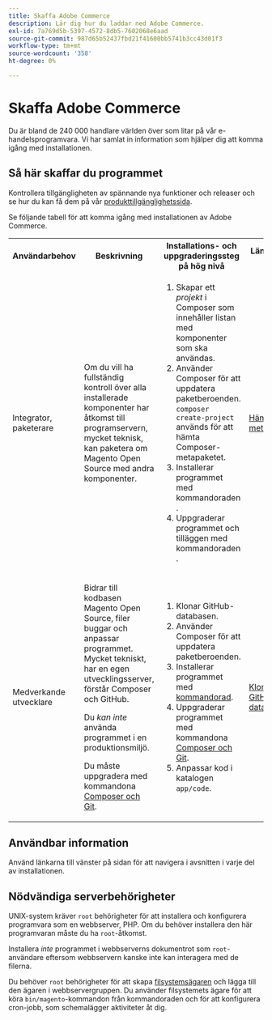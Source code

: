 ```yaml
---
title: Skaffa Adobe Commerce
description: Lär dig hur du laddar ned Adobe Commerce.
exl-id: 7a769d5b-5397-4572-8db5-7602068e6aad
source-git-commit: 987d65b52437fbd21f41600bb5741b3cc43d01f3
workflow-type: tm+mt
source-wordcount: '358'
ht-degree: 0%

---
```


# Skaffa Adobe Commerce

Du är bland de 240 000 handlare världen över som litar på vår e-handelsprogramvara. Vi har samlat in information som hjälper dig att komma igång med installationen.

## Så här skaffar du programmet

Kontrollera tillgängligheten av spännande nya funktioner och releaser och se hur du kan få dem på vår [produkttillgänglighetssida](https://experienceleague.adobe.com/sv/docs/commerce-operations/release/product-availability).

Se följande tabell för att komma igång med installationen av Adobe Commerce.

<table>
    <tbody>
        <tr>
            <th>Användarbehov</th>
            <th>Beskrivning</th>
            <th>Installations- och uppgraderingssteg på hög nivå</th>
            <th>Länken Kom igång</th>
        </tr>
    <tr>
        <td><p>Integrator, paketerare</p></td>
        <td><p>Om du vill ha fullständig kontroll över alla installerade komponenter har åtkomst till programservern, mycket teknisk, kan paketera om Magento Open Source med andra komponenter.</p>
        </td>
        <td><ol><li>Skapar ett <em>projekt</em> i Composer som innehåller listan med komponenter som ska användas.</li>
            <li>Använder Composer för att uppdatera paketberoenden. <code>composer create-project</code> används för att hämta Composer-metapaketet.</li>
            <li>Installerar programmet med kommandoraden <a href="../advanced.md"></a>.</li>
        <li>Uppgraderar programmet och tilläggen med kommandoraden <a href="../../upgrade/implementation/perform-upgrade.md"></a>.</li></ol></td>
        <td><p><a href="../composer.md">Hämta metapackage</a></p></td>
    </tr>
    <tr>
        <td><p>Medverkande utvecklare</p></td>
        <td><p>Bidrar till kodbasen Magento Open Source, filer buggar och anpassar programmet. Mycket tekniskt, har en egen utvecklingsserver, förstår Composer och GitHub.</p>
            <p>Du <em>kan inte</em> använda programmet i en produktionsmiljö.</p>
      <p>Du måste uppgradera med kommandona <a href="../../upgrade/developer/git-installs.md">Composer och Git</a>.</p></td>
        <td><ol><li>Klonar GitHub-databasen.</li>
            <li>Använder Composer för att uppdatera paketberoenden.</li>
            <li>Installerar programmet med <a href="../advanced.md">kommandorad</a>.</li>
            <li>Uppgraderar programmet med kommandona <a href="../../upgrade/developer/git-installs.md">Composer och Git</a>.</li>
            <li>Anpassar kod i katalogen <code>app/code</code>.</li></ol></td>
        <td><p><a href="https://developer.adobe.com/commerce/contributor/guides/install/clone-repository/">Klona GitHub-databasen</a></p></td>
    </tr>
    </tbody>
</table>

## Användbar information

Använd länkarna till vänster på sidan för att navigera i avsnitten i varje del av installationen.

## Nödvändiga serverbehörigheter

UNIX-system kräver `root` behörigheter för att installera och konfigurera programvara som en webbserver, PHP. Om du behöver installera den här programvaran måste du ha `root`-åtkomst.

Installera *inte* programmet i webbserverns dokumentrot som `root`-användare eftersom webbservern kanske inte kan interagera med de filerna.

Du behöver `root` behörigheter för att skapa [filsystemsägaren](file-system/overview.md) och lägga till den ägaren i webbservergruppen. Du använder filsystemets ägare för att köra `bin/magento`-kommandon från kommandoraden och för att konfigurera cron-jobb, som schemalägger aktiviteter åt dig.
